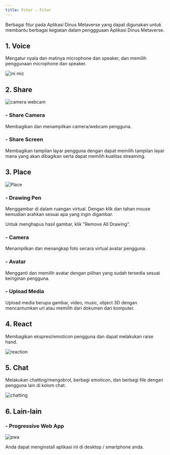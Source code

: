 ```yaml
---
title: Fitur - Fitur
---
```


Berbagai fitur pada Aplikasi Dinus Metaverse yang dapat digunakan untuk membantu berbagai kegiatan dalam penggguaan Aplikasi Dinus Metaverse.

## 1. Voice

Mengatur nyala dan matinya microphone dan speaker, dan memilih penggunaan microphone dan speaker.

![ini mic](img/fitur_audio.jpeg)


## 2. Share

![camera webcam](img/fitur_share.jpeg)

### - Share Camera

Membagikan dan menampilkan camera/webcam pengguna.

### - Share Screen

Membagikan tampilan layar pengguna dengan dapat memilih tampilan layar mana yang akan dibagikan serta dapat memilih kualitas streaming.


## 3. Place

![Place](img/fitur_place.jpeg)

### - Drawing Pen

Menggambar di dalam ruangan virtual. Dengan klik dan tahan mouse kemudian arahkan sesuai apa yang ingin digambar. 

Untuk menghapus hasil gambar, klik "Remove All Drawing".

### - Camera

Menampilkan dan menangkap foto secara virtual avatar pengguna. 

### - Avatar

Mengganti dan memilih avatar dengan pilihan yang sudah tersedia sesuai keinginan pengguna. 

### - Upload Media

Upload media berupa gambar, video, music, object 3D dengan mencantumkan url atau memilih dari dokumen dari komputer.


## 4. React

Membagikan ekspresi/emoticon pengguna dan dapat melakukan raise hand.

![reaction](img/fitur_react.jpeg)

## 5. Chat

Melakukan chatting/mengobrol, berbagi emoticon, dan berbagi file dengan pengguna lain di kolom chat. 

![chatting](img/chat.png)


## 6. Lain-lain

### - Progressive Web App

![pwa](img/pwa.png)

Anda dapat menginstall aplikasi ini di desktop / smartphone anda.
